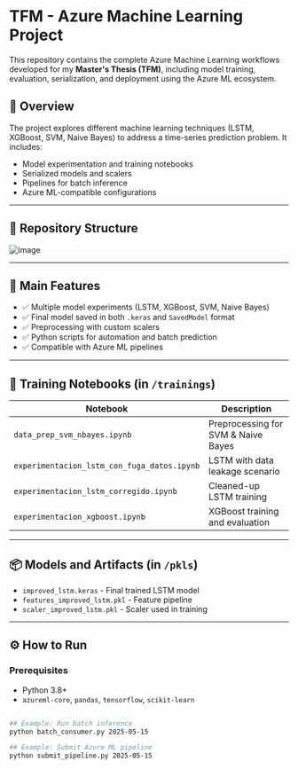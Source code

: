 # TFM - Azure Machine Learning Project

This repository contains the complete Azure Machine Learning workflows developed for my **Master's Thesis (TFM)**, including model training, evaluation, serialization, and deployment using the Azure ML ecosystem.

## 📌 Overview

The project explores different machine learning techniques (LSTM, XGBoost, SVM, Naive Bayes) to address a time-series prediction problem. It includes:

- Model experimentation and training notebooks
- Serialized models and scalers
- Pipelines for batch inference
- Azure ML-compatible configurations

---

## 📁 Repository Structure
![image](https://github.com/user-attachments/assets/d4fc0288-8f97-44b0-bac2-009e26047b34)

---

## 🚀 Main Features

- ✅ Multiple model experiments (LSTM, XGBoost, SVM, Naive Bayes)
- ✅ Final model saved in both `.keras` and `SavedModel` format
- ✅ Preprocessing with custom scalers
- ✅ Python scripts for automation and batch prediction
- ✅ Compatible with Azure ML pipelines

---

## 🧪 Training Notebooks (in `/trainings`)

| Notebook                                 | Description |
|------------------------------------------|-------------|
| `data_prep_svm_nbayes.ipynb`             | Preprocessing for SVM & Naive Bayes |
| `experimentacion_lstm_con_fuga_datos.ipynb` | LSTM with data leakage scenario |
| `experimentacion_lstm_corregido.ipynb`   | Cleaned-up LSTM training |
| `experimentacion_xgboost.ipynb`          | XGBoost training and evaluation |

---

## 📦 Models and Artifacts (in `/pkls`)

- `improved_lstm.keras` - Final trained LSTM model
- `features_improved_lstm.pkl` - Feature pipeline
- `scaler_improved_lstm.pkl` - Scaler used in training

---

## ⚙️ How to Run

### Prerequisites

- Python 3.8+
- `azureml-core`, `pandas`, `tensorflow`, `scikit-learn`

```bash

## Example: Run batch inference
python batch_consumer.py 2025-05-15

## Example: Submit Azure ML pipeline
python submit_pipeline.py 2025-05-15





